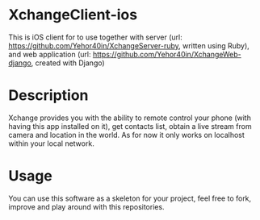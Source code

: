 # XchangeClient-ios
This is iOS client for to use together with server (url: https://github.com/Yehor40in/XchangeServer-ruby, written using Ruby), and web application (url: https://github.com/Yehor40in/XchangeWeb-django, created with Django)


# Description
Xchange provides you with the ability to remote control your phone (with having this app installed on it), get contacts list, obtain a live stream from camera and location in the world.
As for now it only works on localhost within your local network.


# Usage
You can use this software as a skeleton for your project, feel free to fork, improve and play around with this repositories.
